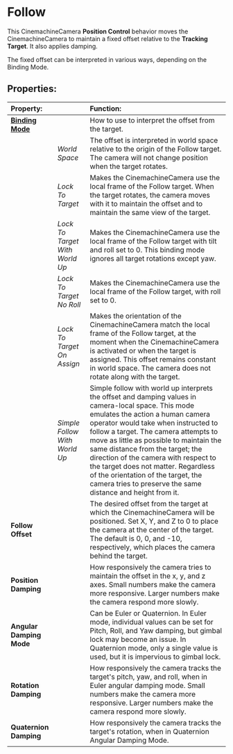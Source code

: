 # Follow

This CinemachineCamera __Position Control__ behavior moves the CinemachineCamera to maintain a fixed offset relative to the __Tracking Target__. It also applies damping.

The fixed offset can be interpreted in various ways, depending on the Binding Mode.

## Properties:

| **Property:** || **Function:** |
|:---|:---|:---|
| __[Binding Mode](CinemachineBindingModes.md)__ || How to use to interpret the offset from the target. |
| | _World Space_ | The offset is interpreted in world space relative to the origin of the Follow target. The camera will not change position when the target rotates. |
| | _Lock To Target_ | Makes the CinemachineCamera use the local frame of the Follow target. When the target rotates, the camera moves with it to maintain the offset and to maintain the same view of the target. |
| | _Lock To Target With World Up_ | Makes the CinemachineCamera use the local frame of the Follow target with tilt and roll set to 0. This binding mode ignores all target rotations except yaw. |
| | _Lock To Target No Roll_ | Makes the CinemachineCamera use the local frame of the Follow target, with roll set to 0. |
| | _Lock To Target On Assign_ | Makes the orientation of the CinemachineCamera match the local frame of the Follow target, at the moment when the CinemachineCamera is activated or when the target is assigned. This offset remains constant in world space. The camera does not rotate along with the target. |
| | _Simple Follow With World Up_ | Simple follow with world up interprets the offset and damping values in camera-local space. This mode emulates the action a human camera operator would take when instructed to follow a target. The camera attempts to move as little as possible to maintain the same distance from the target; the direction of the camera with respect to the target does not matter. Regardless of the orientation of the target, the camera tries to preserve the same distance and height from it. |
| __Follow Offset__ || The desired offset from the target at which the CinemachineCamera will be positioned. Set X, Y, and Z to 0 to place the camera at the center of the target. The default is 0, 0, and -10, respectively, which places the camera behind the target. |
| __Position Damping__ || How responsively the camera tries to maintain the offset in the x, y, and z axes. Small numbers make the camera more responsive. Larger numbers make the camera respond more slowly.  |
| __Angular Damping Mode__ || Can be Euler or Quaternion. In Euler mode, individual values can be set for Pitch, Roll, and Yaw damping, but gimbal lock may become an issue. In Quaternion mode, only a single value is used, but it is impervious to gimbal lock.  |
| __Rotation Damping__ || How responsively the camera tracks the target's pitch, yaw, and roll, when in Euler angular damping mode. Small numbers make the camera more responsive. Larger numbers make the camera respond more slowly.|
| __Quaternion Damping__ || How responsively the camera tracks the target's rotation, when in Quaternion Angular Damping Mode.|



